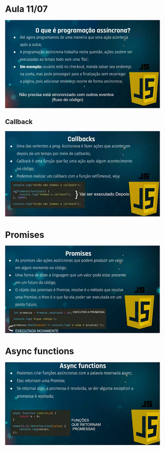 # Aula 11/07

![alt text](image.png)

## Callback
![alt text](image-1.png)

# Promises
![alt text](image-2.png)

# Async functions
![alt text](image-3.png)